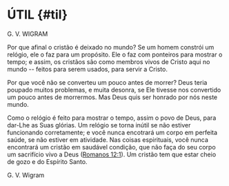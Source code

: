 # ÚTIL {#til}

G. V. WIGRAM

Por que afinal o cristão é deixado no mundo? Se um homem constrói um relógio, ele o faz para um propósito. Ele o faz com ponteiros para mostrar o tempo; e assim, os cristãos são como membros vivos de Cristo aqui no mundo -- feitos para serem usados, para servir a Cristo.

Por que você não se converteu um pouco antes de morrer? Deus teria poupado muitos problemas, e muita desonra, se Ele tivesse nos convertido um pouco antes de morrermos. Mas Deus quis ser honrado por nós neste mundo.

Como o relógio é feito para mostrar o tempo, assim o povo de Deus, para dar-Lhe as Suas glórias. Um relógio se torna inútil se não estiver funcionando corretamente; e você nunca encotrará um corpo em perfeita saúde, se não estiver em atividade. Nas coisas espirituais, você nunca encontrará um cristão em saudável condição, que não faça do seu corpo um sacrifício vivo a Deus ([Romanos 12:1](http://bibliaonline.com.br/acf/rm/12/1)). Um cristão tem que estar cheio de gozo e do Espírito Santo.

G. V. Wigram